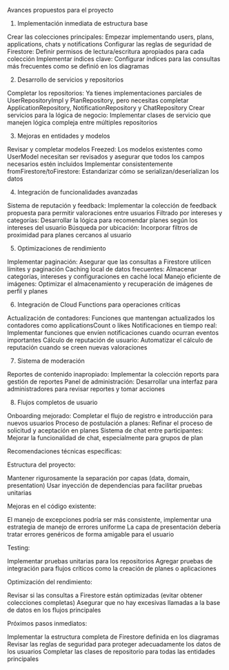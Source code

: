Avances propuestos para el proyecto
1. Implementación inmediata de estructura base

Crear las colecciones principales: Empezar implementando users, plans, applications, chats y notifications
Configurar las reglas de seguridad de Firestore: Definir permisos de lectura/escritura apropiados para cada colección
Implementar índices clave: Configurar índices para las consultas más frecuentes como se definió en los diagramas

2. Desarrollo de servicios y repositorios

Completar los repositorios: Ya tienes implementaciones parciales de UserRepositoryImpl y PlanRepository, pero necesitas completar ApplicationRepository, NotificationRepository y ChatRepository
Crear servicios para la lógica de negocio: Implementar clases de servicio que manejen lógica compleja entre múltiples repositorios

3. Mejoras en entidades y modelos

Revisar y completar modelos Freezed: Los modelos existentes como UserModel necesitan ser revisados y asegurar que todos los campos necesarios estén incluidos
Implementar consistentemente fromFirestore/toFirestore: Estandarizar cómo se serializan/deserializan los datos

4. Integración de funcionalidades avanzadas

Sistema de reputación y feedback: Implementar la colección de feedback propuesta para permitir valoraciones entre usuarios
Filtrado por intereses y categorías: Desarrollar la lógica para recomendar planes según los intereses del usuario
Búsqueda por ubicación: Incorporar filtros de proximidad para planes cercanos al usuario

5. Optimizaciones de rendimiento

Implementar paginación: Asegurar que las consultas a Firestore utilicen límites y paginación
Caching local de datos frecuentes: Almacenar categorías, intereses y configuraciones en caché local
Manejo eficiente de imágenes: Optimizar el almacenamiento y recuperación de imágenes de perfil y planes

6. Integración de Cloud Functions para operaciones críticas

Actualización de contadores: Funciones que mantengan actualizados los contadores como applicationsCount o likes
Notificaciones en tiempo real: Implementar funciones que envíen notificaciones cuando ocurran eventos importantes
Cálculo de reputación de usuario: Automatizar el cálculo de reputación cuando se creen nuevas valoraciones

7. Sistema de moderación

Reportes de contenido inapropiado: Implementar la colección reports para gestión de reportes
Panel de administración: Desarrollar una interfaz para administradores para revisar reportes y tomar acciones

8. Flujos completos de usuario

Onboarding mejorado: Completar el flujo de registro e introducción para nuevos usuarios
Proceso de postulación a planes: Refinar el proceso de solicitud y aceptación en planes
Sistema de chat entre participantes: Mejorar la funcionalidad de chat, especialmente para grupos de plan

Recomendaciones técnicas específicas:

Estructura del proyecto:

Mantener rigurosamente la separación por capas (data, domain, presentation)
Usar inyección de dependencias para facilitar pruebas unitarias


Mejoras en el código existente:

El manejo de excepciones podría ser más consistente, implementar una estrategia de manejo de errores uniforme
La capa de presentación debería tratar errores genéricos de forma amigable para el usuario


Testing:

Implementar pruebas unitarias para los repositorios
Agregar pruebas de integración para flujos críticos como la creación de planes o aplicaciones


Optimización del rendimiento:

Revisar si las consultas a Firestore están optimizadas (evitar obtener colecciones completas)
Asegurar que no hay excesivas llamadas a la base de datos en los flujos principales


Próximos pasos inmediatos:

Implementar la estructura completa de Firestore definida en los diagramas
Revisar las reglas de seguridad para proteger adecuadamente los datos de los usuarios
Completar las clases de repositorio para todas las entidades principales